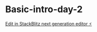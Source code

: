 # Basic-intro-day-2

[Edit in StackBlitz next generation editor ⚡️](https://stackblitz.com/~/github.com/CC3636-IV/Basic-intro-day-2)
